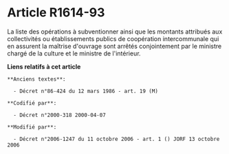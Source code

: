 # Article R1614-93

La liste des opérations à subventionner ainsi que les montants attribués aux collectivités ou établissements publics de
coopération intercommunale qui en assurent la maîtrise d'ouvrage sont arrêtés conjointement par le ministre chargé de la
culture et le ministre de l'intérieur.

**Liens relatifs à cet article**

	**Anciens textes**:

	  - Décret n°86-424 du 12 mars 1986 - art. 19 (M)

	**Codifié par**:

	  - Décret n°2000-318 2000-04-07

	**Modifié par**:

	  - Décret n°2006-1247 du 11 octobre 2006 - art. 1 () JORF 13 octobre 2006
